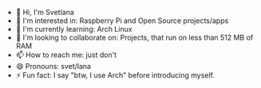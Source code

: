 - 👋 Hi, I'm Svetlana
- 👀 I'm interested in: Raspberry Pi and Open Source projects/apps
- 🌱 I'm currently learning: Arch Linux
- 💞️ I'm looking to collaborate on: Projects, that run on less than 512 MB of RAM
- 📫 How to reach me: just don't
- 😄 Pronouns: svet/lana
- ⚡ Fun fact: I say "btw, I use Arch" before introducing myself.

<!---
svetixoxo/svetixoxo is a ✨ special ✨ repository because its `README.md` (this file) appears on your GitHub profile.
You can click the Preview link to take a look at your changes.
--->
